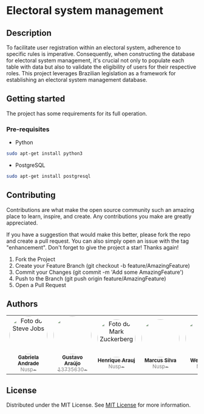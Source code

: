# Electoral system management

## Description

To facilitate user registration within an electoral system, adherence to specific rules is imperative. Consequently, when constructing the database for electoral system management, it's crucial not only to populate each table with data but also to validate the eligibility of users for their respective roles. This project leverages Brazilian legislation as a framework for establishing an electoral system management database.

## Getting started

The project has some requirements for its full operation.

### Pre-requisites

* Python

```bash
sudo apt-get install python3
```

* PostgreSQL

```bash
sudo apt-get install postgresql
```

## Contributing

Contributions are what make the open source community such an amazing place to learn, inspire, and create. Any contributions you make are greatly appreciated.

If you have a suggestion that would make this better, please fork the repo and create a pull request. You can also simply open an issue with the tag "enhancement". Don't forget to give the project a star! Thanks again!

1. Fork the Project
2. Create your Feature Branch (git checkout -b feature/AmazingFeature)
3. Commit your Changes (git commit -m 'Add some AmazingFeature')
4. Push to the Branch (git push origin feature/AmazingFeature)
5. Open a Pull Request

## Authors

<table>
  <tr>
	</td>
    <td align="center" style="border: none;">
      <a href="#" title="defina o titulo do link">
        <img src="https://avatars.githubusercontent.com/u/105086952?v=4" width="100px;" alt="Foto do Steve Jobs" style="border-radius: 50%;"><br>
        <sub>
          <b>Gabriela Andrade <br></b>
		  <span style="color:grey;">Nusp-</span>
        </sub>
      </a>
    </td>
    <td align="center" style="border: none;">
      <a href="https://www.linkedin.com/in/guaraujoc/" title="https://www.linkedin.com/in/guaraujoc/">
        <img src="https://avatars.githubusercontent.com/u/130992375?s=400&u=168448c320a3ad61a9737a30880fa942249baedc&v=4" width="100px;"  style="border-radius: 50%;"><br>
        <sub>
          <b>Gustavo Araújo<br></b>
		  <span style="color:grey;">13735630-</span>
        </sub>
      </a>
    </td>
    <td align="center" style="border: none;">
      <a href="#" title="defina o titulo do link">
        <img src="https://avatars.githubusercontent.com/u/62862399?v=4" width="100px;" alt="Foto do Mark Zuckerberg" style="border-radius: 50%;"><br>
        <sub>
          <b>Henrique Arauj<br></b>
		  <span style="color:grey;">Nusp-</span>
        </sub>
      </a>
	<td align="center" style="border: none;">
      <a href="#" title="Coloque o seu link aqu/">
        <img src="https://avatars.githubusercontent.com/u/117542613?v=4" width="100px;"  style="border-radius: 50%;"><br>
        <sub>
          <b>Marcus Silva<br></b>
		  <span style="color:grey;">Nusp-</span>
        </sub>
      </a>
    </td>
	</td>
	<td align="center" style="border: none;">
      <a href="#" title="Coloque o seu link aqu/">
        <img src="https://avatars.githubusercontent.com/u/54054734?v=4" width="100px;"  style="border-radius: 50%;"><br>
        <sub>
          <b>Wetti Alves<br></b>
		  <span style="color:grey;">Nusp-</span>
        </sub>
      </a>
    </td>
	
  </tr>
</table>

## License

Distributed under the MIT License. See [MIT License](https://opensource.org/license/MIT) for more information.
